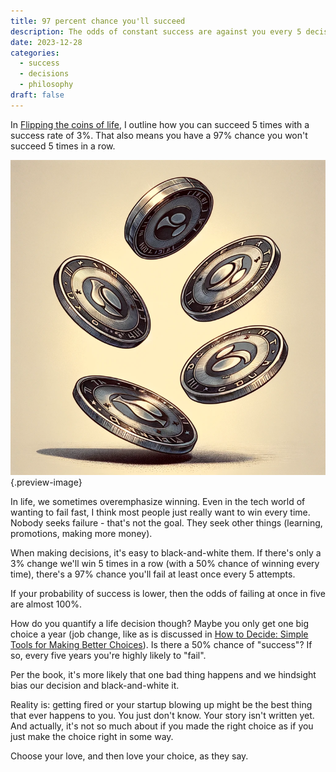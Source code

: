 ```yaml
---
title: 97 percent chance you'll succeed
description: The odds of constant success are against you every 5 decisions. So there's gotta be another way to define success.
date: 2023-12-28
categories:
  - success
  - decisions
  - philosophy
draft: false
---
```

In [Flipping the coins of life](flip-a-coin.md), I outline how you can succeed 5 times with a success rate of 3%. That also means you have a 97% chance you won't succeed 5 times in a row. 

![Flipping five coins will almost certainly yield at least tails](../img/flip-five-coins.png){.preview-image}

In life, we sometimes overemphasize winning. Even in the tech world of wanting to fail fast, I think most people just really want to win every time. Nobody seeks failure - that's not the goal. They seek other things (learning, promotions, making more money). 

When making decisions, it's easy to black-and-white them. If there's only a 3% change we'll win 5 times in a row (with a 50% chance of winning every time), there's a 97% chance you'll fail at least once every 5 attempts. 

If your probability of success is lower, then the odds of failing at once in five are almost 100%. 

How do you quantify a life decision though? Maybe you only get one big choice a year (job change, like as is discussed in [How to Decide: Simple Tools for Making Better Choices](../book-review/how-to-decide-simple-tools-for-making-better-choices.md)). Is there a 50% chance of "success"? If so, every five years you're highly likely to "fail".

Per the book, it's more likely that one bad thing happens and we hindsight bias our decision and black-and-white it. 

Reality is: getting fired or your startup blowing up might be the best thing that ever happens to you. You just don't know. Your story isn't written yet. And actually, it's not so much about if you made the right choice as if you just make the choice right in some way. 

Choose your love, and then love your choice, as they say. 







